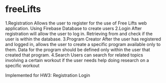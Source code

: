 # freeLifts
1.Registration
Allows the user to register for the use of Free Lifts web application. Using Firebase Database to create users
2.Login
After registration will allow the user to log in. Retrieving from and check if the user is within the database.
3.Program Creator
After the user has registered and logged in, allows the user to create a specific program available only to them. Data for the program should be defined only within the user that created that program.
4.Search
Users can search for related topics involving a certain workout if the user needs help doing research on a specific workout 


Implemented for HW3:
Registration
Login